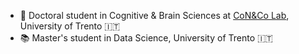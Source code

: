 - :microscope: Doctoral student in Cognitive & Brain Sciences at [CoN&Co Lab](https://www.cimec.unitn.it/en/CoNeCo), University of Trento :it:
- :books: Master's student in Data Science, University of Trento :it:

<!---
matteo-d-m/matteo-d-m is a ✨ special ✨ repository because its `README.md` (this file) appears on your GitHub profile.
You can click the Preview link to take a look at your changes.
--->
